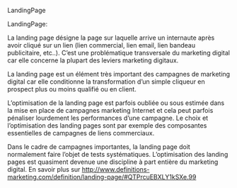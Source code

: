 
LandingPage


LandingPage:

La landing page désigne la page sur laquelle arrive un internaute après avoir cliqué sur un lien (lien commercial, lien email, lien bandeau publicitaire, etc..). C’est une problématique transversale du marketing digital car elle concerne la plupart des leviers marketing digitaux.

La landing page est un élément très important des campagnes de marketing digital car elle conditionne la transformation d’un simple cliqueur en prospect plus ou moins qualifié ou en client.

L’optimisation de la landing page est parfois oubliée ou sous estimée dans la mise en place de campagnes marketing Internet et cela peut parfois pénaliser lourdement les performances d’une campagne. Le choix et l’optimisation des landing pages sont par exemple des composantes essentielles de campagnes de liens commerciaux.

Dans le cadre de campagnes importantes, la landing page doit normalement faire l’objet de tests systématiques. L’optimisation des landing pages est quasiment devenue une discipline à part entière du marketing digital.
En savoir plus sur http://www.definitions-marketing.com/definition/landing-page/#QTPrcuEBXLY1kSXe.99
